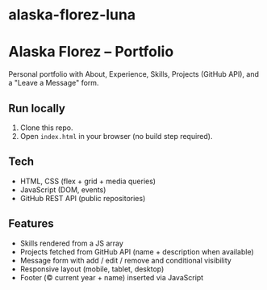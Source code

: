 # alaska-florez-luna
# Alaska Florez – Portfolio

Personal portfolio with About, Experience, Skills, Projects (GitHub API), and a "Leave a Message" form.

## Run locally
1. Clone this repo.
2. Open `index.html` in your browser (no build step required).

## Tech
- HTML, CSS (flex + grid + media queries)
- JavaScript (DOM, events)
- GitHub REST API (public repositories)

## Features
- Skills rendered from a JS array
- Projects fetched from GitHub API (name + description when available)
- Message form with add / edit / remove and conditional visibility
- Responsive layout (mobile, tablet, desktop)
- Footer (© current year + name) inserted via JavaScript


